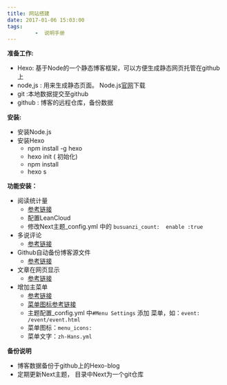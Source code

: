 ```yaml
---
title: 网站搭建 
date: 2017-01-06 15:03:00
tags:
		 -  说明手册
---
```


**准备工作:**
- Hexo: 基于Node的一个静态博客框架，可以方便生成静态网页托管在github上
- node,js : 用来生成静态页面。 Node.js[官网][1]下载
- git :本地数据提交至github
- github : 博客的远程仓库，备份数据

<!-- more -->

  **安装:**
 - 安装Node.js
 - 安装Hexo
	 - npm install -g hexo 
	 - hexo init  ( 初始化)
	 - npm install 
	 - hexo s
	  
**功能安装：**
-  阅读统计量
	- [参考链接][2]
	- 配置LeanCloud
	- 修改Next主题_config.yml  中的 `busuanzi_count:  enable :true`
- 多说评论 
	- [参考链接][3] 
- Github自动备份博客源文件
	- [参考链接][4]
- 文章在网页显示
	- [参考链接][5]
- 增加主菜单
	- [参考链接][6]
	- [菜单图标参考链接][7]
	- 主题配置_config.yml 中`#Menu Settings` 添加 菜单，如：`event: /event/event.html`
	- 菜单图标：`menu_icons:`
	- 菜单文字：`zh-Hans.yml`



**备份说明**

 - 博客数据备份于github上的Hexo-blog
 - 定期更新Next主题， 目录中Next为一个git仓库

  [1]: https://nodejs.org/en/
  [2]: https://notes.wanghao.work/2015-10-21-%E4%B8%BANexT%E4%B8%BB%E9%A2%98%E6%B7%BB%E5%8A%A0%E6%96%87%E7%AB%A0%E9%98%85%E8%AF%BB%E9%87%8F%E7%BB%9F%E8%AE%A1%E5%8A%9F%E8%83%BD.html
  [3]: http://theme-next.iissnan.com/third-party-services.html#duoshuo
  [4]: https://notes.wanghao.work/2015-07-06-%E8%87%AA%E5%8A%A8%E5%A4%87%E4%BB%BDHexo%E5%8D%9A%E5%AE%A2%E6%BA%90%E6%96%87%E4%BB%B6.html
  [5]: http://theme-next.iissnan.com/faqs.html
  [6]: http://theme-next.iissnan.com/getting-started.html#menu-settings
  [7]: http://www.fontawesome.cn/
  [8]: http://ojiqvr961.bkt.clouddn.com/%E4%B8%80%E7%94%9F%E6%9C%89%E4%BD%A0-%E5%8F%AF%E5%8F%AF_%E6%9C%80%E7%BB%88%E7%89%8820161118.mp4